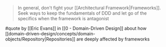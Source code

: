 > In general, don't fight your [[Architectural Framework|Frameworks]]. Seek ways to keep the fundamentals of DDD and let go of the specifics when the framework is antagonist

#quote by [[Eric Evans]] in [[0 - Domain-Driven Design]] about how [[domain-driven-design/concepts/domain-objects/Repository|Repositories]] are deeply affected by frameworks